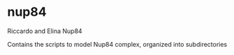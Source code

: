 nup84
=====

Riccardo and Elina Nup84

Contains the scripts to model Nup84 complex, organized into subdirectories
